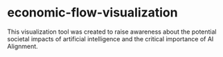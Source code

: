 # economic-flow-visualization
This visualization tool was created to raise awareness about the potential societal impacts of artificial intelligence and the critical importance of AI Alignment.
